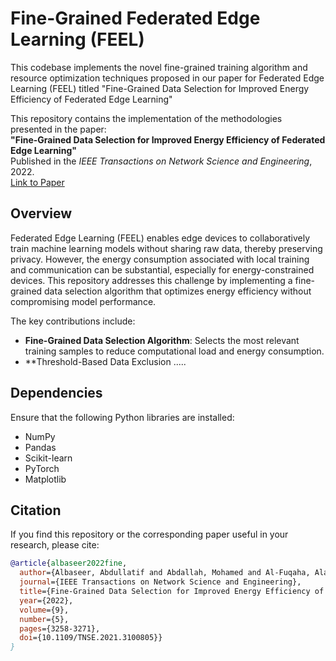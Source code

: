 # Fine-Grained Federated Edge Learning (FEEL)
This codebase implements the novel fine-grained training algorithm and resource optimization techniques proposed in our paper for Federated Edge Learning (FEEL) titled "Fine-Grained Data Selection for Improved Energy Efficiency of Federated Edge Learning"


This repository contains the implementation of the methodologies presented in the paper:  
**"Fine-Grained Data Selection for Improved Energy Efficiency of Federated Edge Learning"**  
Published in the *IEEE Transactions on Network Science and Engineering*, 2022.  
[Link to Paper](https://arxiv.org/abs/2106.12561)

## Overview

Federated Edge Learning (FEEL) enables edge devices to collaboratively train machine learning models without sharing raw data, thereby preserving privacy. However, the energy consumption associated with local training and communication can be substantial, especially for energy-constrained devices. This repository addresses this challenge by implementing a fine-grained data selection algorithm that optimizes energy efficiency without compromising model performance.

The key contributions include:

- **Fine-Grained Data Selection Algorithm**: Selects the most relevant training samples to reduce computational load and energy consumption.
- **Threshold-Based Data Exclusion .....



## Dependencies

Ensure that the following Python libraries are installed:

- NumPy
- Pandas
- Scikit-learn
- PyTorch 
- Matplotlib


## Citation

If you find this repository or the corresponding paper useful in your research, please cite:

```bibtex
@article{albaseer2022fine,
  author={Albaseer, Abdullatif and Abdallah, Mohamed and Al-Fuqaha, Ala and Erbad, Aiman},
  journal={IEEE Transactions on Network Science and Engineering}, 
  title={Fine-Grained Data Selection for Improved Energy Efficiency of Federated Edge Learning}, 
  year={2022},
  volume={9},
  number={5},
  pages={3258-3271},
  doi={10.1109/TNSE.2021.3100805}}
}
